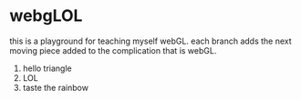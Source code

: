 # webgLOL

this is a playground for teaching myself webGL.  each branch adds the next moving piece added to the complication that is webGL.

1. hello triangle
2. LOL
3. taste the rainbow
